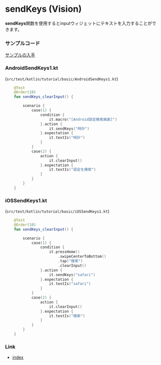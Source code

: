 # sendKeys (Vision)

**sendKeys**関数を使用するとinputウィジェットにテキストを入力することができます。

### サンプルコード

[サンプルの入手](../../../getting_samples_ja.md)

### AndroidSendKeys1.kt

(`src/test/kotlin/tutorial/basic/AndroidSendKeys1.kt`)

```kotlin
    @Test
    @Order(10)
    fun sendKeys_clearInput() {

        scenario {
            case(1) {
                condition {
                    it.macro("[Android設定検索画面]")
                }.action {
                    it.sendKeys("時計")
                }.expectation {
                    it.textIs("時計")
                }
            }
            case(2) {
                action {
                    it.clearInput()
                }.expectation {
                    it.textIs("設定を検索")
                }
            }
        }
    }
```

### iOSSendKeys1.kt

(`src/test/kotlin/tutorial/basic/iOSSendKeys1.kt`)

```kotlin
    @Test
    @Order(10)
    fun sendKeys_clearInput() {

        scenario {
            case(1) {
                condition {
                    it.pressHome()
                        .swipeCenterToBottom()
                        .tap("検索")
                        .clearInput()
                }.action {
                    it.sendKeys("safari")
                }.expectation {
                    it.textIs("safari")
                }
            }
            case(2) {
                action {
                    it.clearInput()
                }.expectation {
                    it.textIs("検索")
                }
            }
        }
    }
```

### Link

- [index](../../../../index_ja.md)

